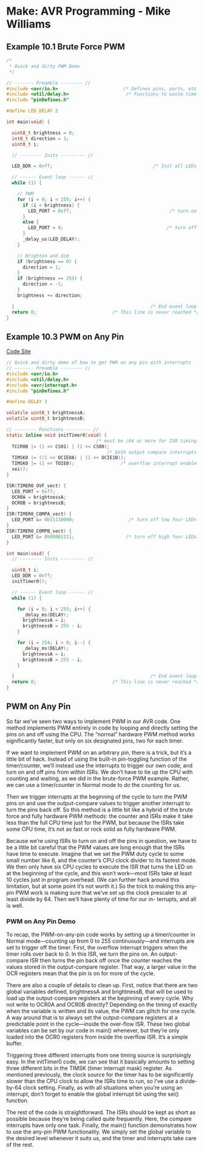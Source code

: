 # Make: AVR Programming - Mike Williams

## Example 10.1 Brute Force PWM

```c
/*
 * Quick and dirty PWM Demo
 */

// ------- Preamble -------- //
#include <avr/io.h>                        /* Defines pins, ports, etc */
#include <util/delay.h>                     /* Functions to waste time */
#include "pinDefines.h"

#define LED_DELAY 2

int main(void) {

  uint8_t brightness = 0;
  int8_t direction = 1;
  uint8_t i;

  // -------- Inits --------- //

  LED_DDR = 0xff;                                     /* Init all LEDs */

  // ------ Event loop ------ //
  while (1) {

    // PWM
    for (i = 0; i < 255; i++) {
      if (i < brightness) {
        LED_PORT = 0xff;                                    /* turn on */
      }
      else {
        LED_PORT = 0;                                      /* turn off */
      }
      _delay_us(LED_DELAY);
    }

    // Brighten and dim
    if (brightness == 0) {
      direction = 1;
    }
    if (brightness == 255) {
      direction = -1;
    }
    brightness += direction;

  }                                                  /* End event loop */
  return 0;                            /* This line is never reached */
}
```


## Example 10.3 PWM on Any Pin

[Code Site](https://github.com/hexagon5un/AVR-Programming/tree/master)

```c
// Quick and dirty demo of how to get PWM on any pin with interrupts
// ------- Preamble -------- //
#include <avr/io.h>
#include <util/delay.h>
#include <avr/interrupt.h>
#include "pinDefines.h"

#define DELAY 3

volatile uint8_t brightnessA;
volatile uint8_t brightnessB;

// -------- Functions --------- //
static inline void initTimer0(void) {
                                 /* must be /64 or more for ISR timing */
  TCCR0B |= (1 << CS01) | (1 << CS00);
                                     /* both output compare interrupts */
  TIMSK0 |= ((1 << OCIE0A) | (1 << OCIE1B));
  TIMSK0 |= (1 << TOIE0);                 /* overflow interrupt enable */
  sei();
}

ISR(TIMER0_OVF_vect) {
  LED_PORT = 0xff;
  OCR0A = brightnessA;
  OCR0B = brightnessB;
}
ISR(TIMER0_COMPA_vect) {
  LED_PORT &= 0b11110000;                    /* turn off low four LEDs */
}
ISR(TIMER0_COMPB_vect) {
  LED_PORT &= 0b00001111;                   /* turn off high four LEDs */
}

int main(void) {
  // -------- Inits --------- //

  uint8_t i;
  LED_DDR = 0xff;
  initTimer0();

  // ------ Event loop ------ //
  while (1) {

    for (i = 0; i < 255; i++) {
      _delay_ms(DELAY);
      brightnessA = i;
      brightnessB = 255 - i;
    }

    for (i = 254; i > 0; i--) {
      _delay_ms(DELAY);
      brightnessA = i;
      brightnessB = 255 - i;
    }

  }                                                  /* End event loop */
  return 0;                            /* This line is never reached */
}
```

## PWM on Any Pin
So far we’ve seen two ways to implement PWM in our AVR code. One method implements PWM entirely in code by looping and directly setting the pins on and off using the CPU. The “normal” hardware PWM method works significantly faster, but only on six designated pins, two for each timer.

If we want to implement PWM on an arbitrary pin, there is a trick, but it’s a little bit
of hack. Instead of using the built-in pin-toggling function of the timer/counter, we’ll instead use the interrupts to trigger our own code, and turn on and off pins from within ISRs. We don’t have to tie up the CPU with counting and waiting, as we did in the brute-force PWM example. Rather, we can use a timer/counter in Normal mode to do the counting for us.

Then we trigger interrupts at the beginning of the cycle to turn the PWM pins on
and use the output-compare values to trigger another interrupt to turn the pins back off. So this method is a little bit like a hybrid of the brute force and fully hardware PWM methods: the counter and ISRs make it take less than the full CPU time just for the PWM, but because the ISRs take some CPU time, it’s not as fast or rock solid as fully hardware PWM.

Because we’re using ISRs to turn on and off the pins in question, we have to be a little bit careful that the PWM values are long enough that the ISRs have time to execute. Imagine that we set the PWM duty cycle to some small number like 6, and the counter’s CPU clock divider to its fastest mode. We then only have six CPU cycles to execute the ISR that turns the LED on at the beginning of the cycle, and this won’t work—most ISRs take at least 10 cycles just in program overhead. (We can further hack around this limitation, but at some point it’s not worth it.) So the trick to making this any-pin PWM work is making sure that we’ve set up the clock prescaler to at least divide by 64. Then we’ll have plenty of time for our in-
terrupts, and all is well.

### PWM on Any Pin Demo
To recap, the PWM-on-any-pin code works by setting up a timer/counter in Normal mode—counting up from 0 to 255 continuously—and interrupts are set to trigger off the timer. First, the overflow interrupt triggers when the timer rolls over back to 0. In this ISR, we turn the pins on. An output-compare ISR then turns the pin back off once the counter reaches the values stored in the output-compare register. That way, a larger value in the OCR registers mean that the pin is on for more of the cycle. 

There are also a couple of details to clean up. First, notice that there are two global variables defined, brightnessA and brightnessB, that will be used to load up the output-compare registers at the beginning of every cycle. Why not write to OCR0A and OCR0B directly? Depending on the timing of exactly when the variable is written and its value, the PWM can glitch for one cycle. A way around that is to always set the output-compare registers at a predictable point in the cycle—inside the over-flow ISR. These two global variables can be set by our code in main() whenever, but they’re only loaded into the OCR0 registers from inside the overflow ISR. It’s a simple buffer.

Triggering three different interrupts from one timing source is surprisingly easy. In the initTimer0 code, we can see that it basically amounts to setting three different bits in the TIMSK (timer interrupt mask) register. As mentioned previously, the clock source for the timer has to be significantly slower than the CPU clock to allow the ISRs time to run, so I’ve use a divide-by-64 clock setting. Finally, as with all situations when you’re using an interrupt, don’t forget to enable the global interrupt bit using
the sei() function.

The rest of the code is straightforward. The ISRs should be kept as short as possible because they’re being called quite frequently. Here, the compare interrupts have only one task. Finally, the main() function demonstrates how to use the any-pin PWM functionality. We simply set the global variable to the desired level whenever it suits us, and the timer and interrupts take care of the rest.